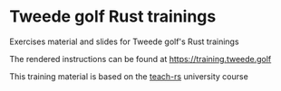# Tweede golf Rust trainings

Exercises material and slides for Tweede golf's Rust trainings

The rendered instructions can be found at <https://training.tweede.golf>

This training material is based on the [teach-rs](https://github.com/tweedegolf/teach-rs) university course
